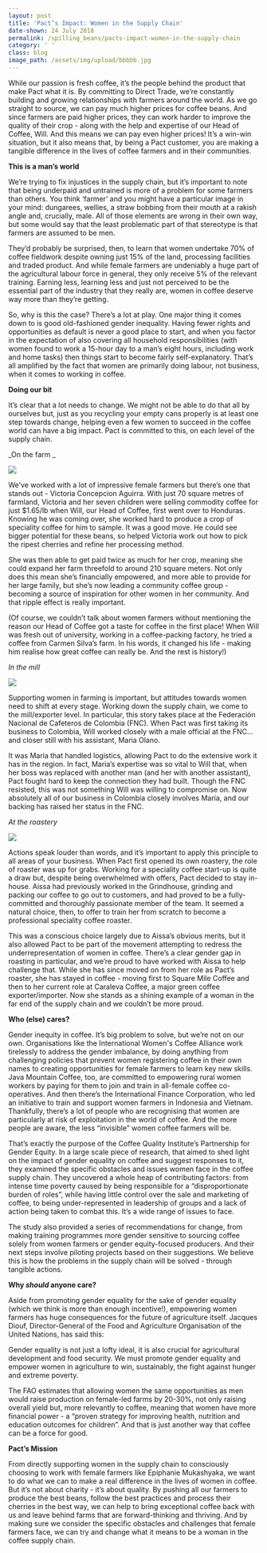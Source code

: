 ```yaml
---
layout: post
title: 'Pact’s Impact: Women in the Supply Chain'
date-shown: 24 July 2018
permalink: /spilling_beans/pacts-impact-women-in-the-supply-chain
category: ' '
class: blog
image_path: /assets/img/upload/bbbbb.jpg
---
```

While our passion is fresh coffee, it’s the people behind the product that make Pact what it is. By committing to Direct Trade, we’re constantly building and growing relationships with farmers around the world. As we go straight to source, we can pay much higher prices for coffee beans. And since farmers are paid higher prices, they can work harder to improve the quality of their crop - along with the help and expertise of our Head of Coffee, Will. And this means we can pay even higher prices! It’s a win-win situation, but it also means that, by being a Pact customer, you are making a tangible difference in the lives of coffee farmers and in their communities.



**This is a man’s world**

We’re trying to fix injustices in the supply chain, but it’s important to note that being underpaid and untrained is more of a problem for some farmers than others. You think ‘farmer’ and you might have a particular image in your mind: dungarees, wellies, a straw bobbing from their mouth at a rakish angle and, crucially, male. All of those elements are wrong in their own way, but some would say that the least problematic part of that stereotype is that farmers are assumed to be men.

They’d probably be surprised, then, to learn that women undertake 70% of coffee fieldwork despite owning just 15% of the land, processing facilities and traded product. And while female farmers are undeniably a huge part of the agricultural labour force in general, they only receive 5% of the relevant training. Earning less, learning less and just not perceived to be the essential part of the industry that they really are, women in coffee deserve way more than they’re getting.

So, why is this the case? There’s a lot at play. One major thing it comes down to is good old-fashioned gender inequality. Having fewer rights and opportunities as default is never a good place to start, and when you factor in the expectation of also covering all household responsibilities (with women found to work a 15-hour day to a man’s eight hours, including work and home tasks) then things start to become fairly self-explanatory. That’s all amplified by the fact that women are primarily doing labour, not business, when it comes to working in coffee. 



**Doing our bit**

It’s clear that a lot needs to change. We might not be able to do that all by ourselves but, just as you recycling your empty cans properly is at least one step towards change, helping even a few women to succeed in the coffee world can have a big impact. Pact is committed to this, on each level of the supply chain.



_On the farm _

![](/assets/img/upload/bbbbb.jpg)

We’ve worked with a lot of impressive female farmers but there’s one that stands out - Victoria Concepcion Aguirra. With just 70 square metres of farmland, Victoria and her seven children were selling commodity coffee for just $1.65/lb when Will, our Head of Coffee, first went over to Honduras. Knowing he was coming over, she worked hard to produce a crop of speciality coffee for him to sample. It was a good move. He could see bigger potential for these beans, so helped Victoria work out how to pick the ripest cherries and refine her processing method.



She was then able to get paid twice as much for her crop, meaning she could expand her farm threefold to around 210 square meters. Not only does this mean she’s financially empowered, and more able to provide for her large family, but she’s now leading a community coffee group - becoming a source of inspiration for other women in her community. And that ripple effect is really important. 



(Of course, we couldn’t talk about women farmers without mentioning the reason our Head of Coffee got a taste for coffee in the first place! When Will was fresh out of university, working in a coffee-packing factory, he tried a coffee from Carmen Silva’s farm. In his words, it changed his life - making him realise how great coffee can really be. And the rest is history!)



_In the mill_

![](/assets/img/upload/img_4530.jpg)

Supporting women in farming is important, but attitudes towards women need to shift at every stage. Working down the supply chain, we come to the mill/exporter level. In particular, this story takes place at the Federación Nacional de Cafeteros de Colombia (FNC). When Pact was first taking its business to Colombia, Will worked closely with a male official at the FNC... and closer still with his assistant, Maria Olano. 

It was Maria that handled logistics, allowing Pact to do the extensive work it has in the region. In fact, Maria’s expertise was so vital to Will that, when her boss was replaced with another man (and her with another assistant), Pact fought hard to keep the connection they had built. Though the FNC resisted, this was not something Will was willing to compromise on. Now absolutely all of our business in Colombia closely involves Maria, and our backing has raised her status in the FNC.



_At the roastery_

![](/assets/img/upload/aissa-roasting-beans-cooler-1-2.jpg)

Actions speak louder than words, and it’s important to apply this principle to all areas of your business. When Pact first opened its own roastery, the role of roaster was up for grabs. Working for a speciality coffee start-up is quite a draw but, despite being overwhelmed with offers, Pact decided to stay in-house. Aissa had previously worked in the Grindhouse, grinding and packing our coffee to go out to customers, and had proved to be a fully-committed and thoroughly passionate member of the team. It seemed a natural choice, then, to offer to train her from scratch to become a professional speciality coffee roaster.



This was a conscious choice largely due to Aissa’s obvious merits, but it also allowed Pact to be part of the movement attempting to redress the underrepresentation of women in coffee. There’s a clear gender gap in roasting in particular, and we’re proud to have worked with Aissa to help challenge that. While she has since moved on from her role as Pact’s roaster, she has stayed in coffee - moving first to Square Mile Coffee and then to her current role at Caraleva Coffee, a major green coffee exporter/importer. Now she stands as a shining example of a woman in the far end of the supply chain and we couldn’t be more proud.



**Who (else) cares?**

Gender inequity in coffee. It’s big problem to solve, but we’re not on our own. Organisations like the International Women's Coffee Alliance work tirelessly to address the gender imbalance, by doing anything from challenging policies that prevent women registering coffee in their own names to creating opportunities for female farmers to learn key new skills. Java Mountain Coffee, too, are committed to empowering rural women workers by paying for them to join and train in all-female coffee co-operatives. And then there’s the International Finance Corporation, who led an initiative to train and support women farmers in Indonesia and Vietnam. Thankfully, there’s a lot of people who are recognising that women are particularly at risk of exploitation in the world of coffee. And the more people are aware, the less “invisible” women coffee farmers will be. 

That’s exactly the purpose of the Coffee Quality Institute’s Partnership for Gender Equity. In a large scale piece of research, that aimed to shed light on the impact of gender equality on coffee and suggest responses to it, they examined the specific obstacles and issues women face in the coffee supply chain. They uncovered a whole heap of contributing factors: from intense time poverty caused by being responsible for a “disproportionate burden of roles”, while having little control over the sale and marketing of coffee, to being under-represented in leadership of groups and a lack of action being taken to combat this. It’s a wide range of issues to face.

The study also provided a series of recommendations for change, from making training programmes more gender sensitive to sourcing coffee solely from women farmers or gender equity-focused producers. And their next steps involve piloting projects based on their suggestions. We believe this is how the problems in the supply chain will be solved - through tangible actions.



**Why _should_ anyone care?**

Aside from promoting gender equality for the sake of gender equality (which we think is more than enough incentive!), empowering women farmers has huge consequences for the future of agriculture itself. Jacques Diouf, Director-General of the Food and Agriculture Organisation of the United Nations, has said this:

Gender equality is not just a lofty ideal, it is also crucial for agricultural development and food security. We must promote gender equality and empower women in agriculture to win, sustainably, the fight against hunger and extreme poverty.

The FAO estimates that allowing women the same opportunities as men would raise production on female-led farms by 20-30%, not only raising overall yield but, more relevantly to coffee, meaning that women have more financial power - a “proven strategy for improving health, nutrition and education outcomes for children”. And that is just another way that coffee can be a force for good.



**Pact’s Mission**

From directly supporting women in the supply chain to consciously choosing to work with female farmers like Epiphanie Mukashyaka, we want to do what we can to make a real difference in the lives of women in coffee. But it’s not about charity - it’s about quality. By pushing all our farmers to produce the best beans, follow the best practices and process their cherries in the best way, we can help to bring exceptional coffee back with us and leave behind farms that are forward-thinking and thriving. And by making sure we consider the specific obstacles and challenges that female farmers face, we can try and change what it means to be a woman in the coffee supply chain.
